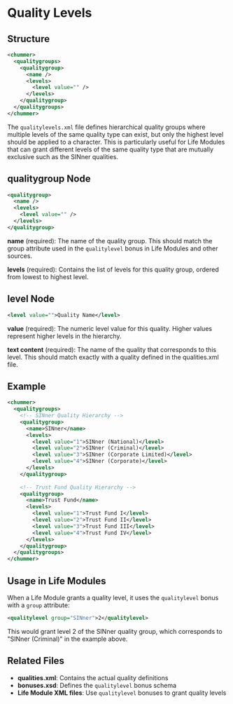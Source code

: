# Quality Levels

## Structure

```xml
<chummer>
  <qualitygroups>
    <qualitygroup>
      <name />
      <levels>
        <level value="" />
      </levels>
    </qualitygroup>
  </qualitygroups>
</chummer>
```

The `qualitylevels.xml` file defines hierarchical quality groups where multiple levels of the same quality type can exist, but only the highest level should be applied to a character. This is particularly useful for Life Modules that can grant different levels of the same quality type that are mutually exclusive such as the SINner qualities.

## qualitygroup Node

```xml
<qualitygroup>
  <name />
  <levels>
    <level value="" />
  </levels>
</qualitygroup>
```

**name** (required): The name of the quality group. This should match the group attribute used in the `qualitylevel` bonus in Life Modules and other sources.

**levels** (required): Contains the list of levels for this quality group, ordered from lowest to highest level.

## level Node

```xml
<level value="">Quality Name</level>
```

**value** (required): The numeric level value for this quality. Higher values represent higher levels in the hierarchy.

**text content** (required): The name of the quality that corresponds to this level. This should match exactly with a quality defined in the qualities.xml file.

## Example

```xml
<chummer>
  <qualitygroups>
    <!-- SINner Quality Hierarchy -->
    <qualitygroup>
      <name>SINner</name>
      <levels>
        <level value="1">SINner (National)</level>
        <level value="2">SINner (Criminal)</level>
        <level value="3">SINner (Corporate Limited)</level>
        <level value="4">SINner (Corporate)</level>
      </levels>
    </qualitygroup>
    
    <!-- Trust Fund Quality Hierarchy -->
    <qualitygroup>
      <name>Trust Fund</name>
      <levels>
        <level value="1">Trust Fund I</level>
        <level value="2">Trust Fund II</level>
        <level value="3">Trust Fund III</level>
        <level value="4">Trust Fund IV</level>
      </levels>
    </qualitygroup>
  </qualitygroups>
</chummer>
```

## Usage in Life Modules

When a Life Module grants a quality level, it uses the `qualitylevel` bonus with a `group` attribute:

```xml
<qualitylevel group="SINner">2</qualitylevel>
```

This would grant level 2 of the SINner quality group, which corresponds to "SINner (Criminal)" in the example above.

## Related Files

- **qualities.xml**: Contains the actual quality definitions
- **bonuses.xsd**: Defines the `qualitylevel` bonus schema
- **Life Module XML files**: Use `qualitylevel` bonuses to grant quality levels
